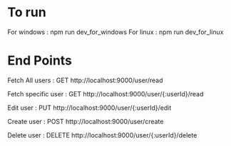 # To run 
For windows : npm run dev_for_windows
For linux : npm run dev_for_linux

# End Points
Fetch All users : GET http://localhost:9000/user/read

Fetch specific user : GET http://localhost:9000/user/{:userId}/read

Edit user : PUT http://localhost:9000/user/{:userId}/edit

Create user : POST http://localhost:9000/user/create

Delete user : DELETE http://localhost:9000/user/{:userId}/delete